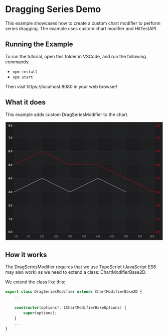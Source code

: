 # Dragging Series Demo

This example showcases how to create a custom chart modifier to perform series dragging. The example uses custom chart modifier and HitTestAPI.

## Running the Example

To run the tutorial, open this folder in VSCode, and run the following commands:

* `npm install`
* `npm start`

Then visit https://localhost:8080 in your web browser!

## What it does

This example adds custom DragSeriesModifier to the chart.

![Dragging Series Demo in SciChart.js](img/dragging_series.png)

## How it works

The DragSeriesModifier requires that we use TypeScript (JavaScript ES6 may also work) as we need to extend a class: ChartModifierBase2D.

We extend the class like this:

```typescript
export class DragSeriesModifier extends ChartModifierBase2D {
    ...

    constructor(options?: IChartModifierBaseOptions) {
        super(options);
    }
    ...
}
```
